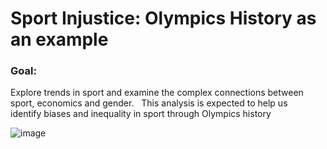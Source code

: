 # Sport Injustice: Olympics History as an example 

### Goal:
Explore trends in sport and examine the complex connections between sport, economics and gender.
 
This analysis is expected to help us identify biases and inequality in sport through Olympics history

![image](https://github.com/DewSam/Sport-Injustice-Project/assets/18175716/9b956ca4-1dcc-494b-8622-5543d590b0f5)

##

